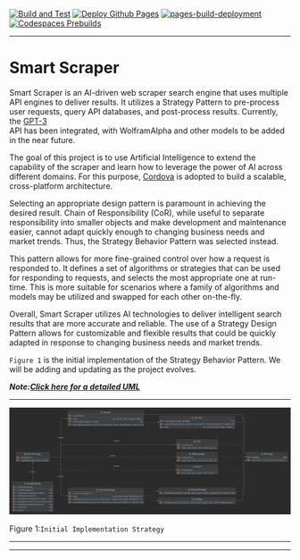 [![Build and Test](https://github.com/dellius-alexander/Smart-Scraper/actions/workflows/build.yml/badge.svg?branch=main)](https://github.com/dellius-alexander/Smart-Scraper/actions/workflows/build.yml)
[![Deploy Github Pages](https://github.com/dellius-alexander/Smart-Scraper/actions/workflows/github-pages.yml/badge.svg)](https://github.com/dellius-alexander/Smart-Scraper/actions/workflows/github-pages.yml)
[![pages-build-deployment](https://github.com/dellius-alexander/Smart-Scraper/actions/workflows/pages/pages-build-deployment/badge.svg?branch=gh-pages)](https://github.com/dellius-alexander/Smart-Scraper/actions/workflows/pages/pages-build-deployment)
[![Codespaces Prebuilds](https://github.com/dellius-alexander/Smart-Scraper/actions/workflows/codespaces/create_codespaces_prebuilds/badge.svg)](https://github.com/dellius-alexander/Smart-Scraper/actions/workflows/codespaces/create_codespaces_prebuilds)

---

# Smart Scraper


Smart Scraper is an AI-driven web scraper search engine that uses multiple API engines 
to deliver results. It utilizes a Strategy Pattern to pre-process user requests, query 
API databases, and post-process results. Currently, the [GPT-3](https://chat.openai.com)  
API has been integrated, with WolframAlpha and other models to be added in the near future.

The goal of this project is to use Artificial Intelligence to extend the capability of 
the scraper and learn how to leverage the power of AI across different domains. For this 
purpose, [Cordova](https://github.com/dellius-alexander/Cordova-React-App.git)  is adopted 
to build a scalable, cross-platform architecture.

Selecting an appropriate design pattern is paramount in achieving the desired result. Chain 
of Responsibility (CoR), while useful to separate responsibility into smaller objects and 
make development and maintenance easier, cannot adapt quickly enough to changing business 
needs and market trends. Thus, the Strategy Behavior Pattern was selected instead.

This pattern allows for more fine-grained control over how a request is responded to. It 
defines a set of algorithms or strategies that can be used for responding to requests, and 
selects the most appropriate one at run-time. This is more suitable for scenarios where a 
family of algorithms and models may be utilized and swapped for each other on-the-fly.

Overall, Smart Scraper utilizes AI technologies to deliver intelligent search results that 
are more accurate and reliable. The use of a Strategy Design Pattern allows for customizable 
and flexible results that could be quickly adapted in response to changing business needs 
and market trends.

`Figure 1` is the initial implementation of the Strategy Behavior Pattern. We will be 
adding and updating as the project evolves.

***Note:[Click here for a detailed UML](docs/images/strategy-pattern-info.png)***



---

[![AI Strategy Behavior Pattern](./docs/images/strategy-pattern.png)](./docs/images/strategy-pattern.png)

Figure 1:`Initial Implementation Strategy`

---

---
